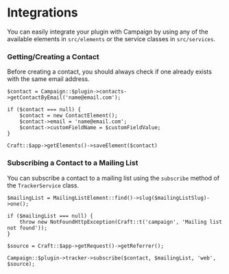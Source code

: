 # Integrations

You can easily integrate your plugin with Campaign by using any of the available elements in `src/elements` or the service classes in `src/services`.

### Getting/Creating a Contact
Before creating a contact, you should always check if one already exists with the same email address.

    $contact = Campaign::$plugin->contacts->getContactByEmail('name@email.com');

    if ($contact === null) {
        $contact = new ContactElement();
        $contact->email = 'name@email.com';
        $contact->customFieldName = $customFieldValue;
    }

    Craft::$app->getElements()->saveElement($contact)

### Subscribing a Contact to a Mailing List
You can subscribe a contact to a mailing list using the `subscribe` method of the `TrackerService` class.

    $mailingList = MailingListElement::find()->slug($mailingListSlug)->one();

    if ($mailingList === null) {
        throw new NotFoundHttpException(Craft::t('campaign', 'Mailing list not found'));
    }

    $source = Craft::$app->getRequest()->getReferrer();

    Campaign::$plugin->tracker->subscribe($contact, $mailingList, 'web', $source);
